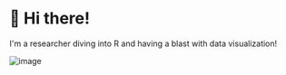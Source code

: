 # 👋 Hi there!

I'm a researcher diving into R and having a blast with data visualization!

![image](https://github.com/user-attachments/assets/be779e42-f6b6-49e8-8008-861330dfa508)

<!---
najihahmuhd/najihahmuhd is a ✨ special ✨ repository because its `README.md` (this file) appears on your GitHub profile.
You can click the Preview link to take a look at your changes.
--->

